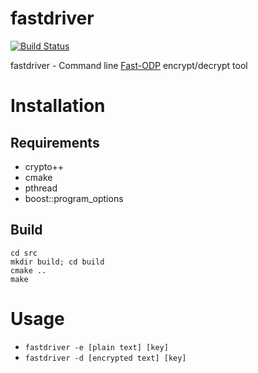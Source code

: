 # fastdriver
[![Build Status](https://travis-ci.org/lackofdream/fastdriver.svg?branch=master)](https://travis-ci.org/lackofdream/fastdriver)

fastdriver - Command line [Fast-ODP](https://github.com/O-D-C-S/Old-Driver-Protocol) encrypt/decrypt tool

# Installation

## Requirements

- crypto++
- cmake
- pthread
- boost::program_options

## Build

```
cd src
mkdir build; cd build
cmake ..
make
```

# Usage

- `fastdriver -e [plain text] [key]`
- `fastdriver -d [encrypted text] [key]`
